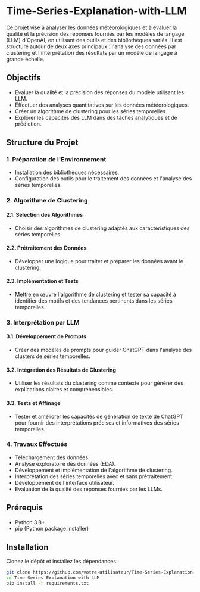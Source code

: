 # Time-Series-Explanation-with-LLM

<p>Ce projet vise à analyser les données météorologiques et à évaluer la qualité et la précision des réponses fournies par les modèles de langage (LLM) d'OpenAI, en utilisant des outils et des bibliothèques variés. Il est structuré autour de deux axes principaux : l'analyse des données par clustering et l'interprétation des résultats par un modèle de langage à grande échelle.</p>

## Objectifs

<ul>
  <li>Évaluer la qualité et la précision des réponses du modèle utilisant les LLM.</li>
  <li>Effectuer des analyses quantitatives sur les données météorologiques.</li>
  <li>Créer un algorithme de clustering pour les séries temporelles.</li>
  <li>Explorer les capacités des LLM dans des tâches analytiques et de prédiction.</li>
</ul>

## Structure du Projet

### 1. Préparation de l'Environnement

<ul>
  <li>Installation des bibliothèques nécessaires.</li>
  <li>Configuration des outils pour le traitement des données et l'analyse des séries temporelles.</li>
</ul>

### 2. Algorithme de Clustering

#### 2.1. Sélection des Algorithmes
<ul>
  <li>Choisir des algorithmes de clustering adaptés aux caractéristiques des séries temporelles.</li>
</ul>

#### 2.2. Prétraitement des Données
<ul>
  <li>Développer une logique pour traiter et préparer les données avant le clustering.</li>
</ul>

#### 2.3. Implémentation et Tests
<ul>
  <li>Mettre en œuvre l'algorithme de clustering et tester sa capacité à identifier des motifs et des tendances pertinents dans les séries temporelles.</li>
</ul>

### 3. Interprétation par LLM

#### 3.1. Développement de Prompts
<ul>
  <li>Créer des modèles de prompts pour guider ChatGPT dans l'analyse des clusters de séries temporelles.</li>
</ul>

#### 3.2. Intégration des Résultats de Clustering
<ul>
  <li>Utiliser les résultats du clustering comme contexte pour générer des explications claires et compréhensibles.</li>
</ul>

#### 3.3. Tests et Affinage
<ul>
  <li>Tester et améliorer les capacités de génération de texte de ChatGPT pour fournir des interprétations précises et informatives des séries temporelles.</li>
</ul>

### 4. Travaux Effectués

<ul>
  <li>Téléchargement des données.</li>
  <li>Analyse exploratoire des données (EDA).</li>
  <li>Développement et implémentation de l'algorithme de clustering.</li>
  <li>Interprétation des séries temporelles avec et sans prétraitement.</li>
  <li>Développement de l'interface utilisateur.</li>
  <li>Évaluation de la qualité des réponses fournies par les LLMs.</li>
</ul>

## Prérequis

<ul>
  <li>Python 3.8+</li>
  <li>pip (Python package installer)</li>
</ul>

## Installation

<p>Clonez le dépôt et installez les dépendances :</p>

```bash
git clone https://github.com/votre-utilisateur/Time-Series-Explanation-with-LLM.git
cd Time-Series-Explanation-with-LLM
pip install -r requirements.txt
